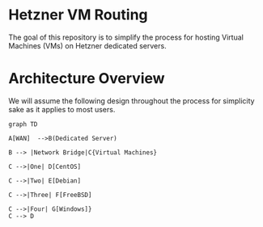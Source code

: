 # Hetzner VM Routing

The goal of this repository is to simplify the process for hosting Virtual Machines (VMs) on Hetzner dedicated servers.


# Architecture Overview

We will assume the following design throughout the process for simplicity sake as it applies to most users.
```mermaid
graph TD

A[WAN]  -->B(Dedicated Server)

B --> |Network Bridge|C{Virtual Machines}

C -->|One| D[CentOS]

C -->|Two| E[Debian]

C -->|Three| F[FreeBSD]

C -->|Four| G[Windows]}
C --> D
```

